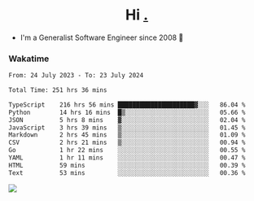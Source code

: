 <h1 align="center">Hi <a href="https://www.hackerrank.com/erasmosaraujo">.</a></h1>
 
- I'm a Generalist Software Engineer  since 2008 🚀
<!--  
<p align="left">
  <a href="https://github.com/erasmosoares/github-readme-stats">
    <img
      align="center"
      src="https://github-readme-stats.vercel.app/api/top-langs/?username=erasmosoares&theme=radical&layout=compact"
    />
  </a>
  <a href="https://github.com/erasmosoares/github-readme-stats">
    [![Harlok's WakaTime stats](https://github-readme-stats.vercel.app/api/wakatime?username=ffflabs)](https://github.com/anuraghazra/github-readme-stats)
  </a>
</p>

<!--
 ### Repo 
 
<p align="left">
 <a href="https://github.com/erasmosoares/github-readme-stats">
    <img
      align="center"
      height="165"
      src="https://github-readme-stats.vercel.app/api/pin?username=erasmosoares&repo=sample-node&title_color=fff&icon_color=f9f9f9&text_color=9f9f9f&bg_color=151515"
    />
  </a>
  <a href="https://github.com/erasmosoares/github-readme-stats">
    <img
      align="center"
      height="165"
      src="https://github-readme-stats.vercel.app/api/pin?username=erasmosoares&repo=sample-node&title_color=fff&icon_color=f9f9f9&text_color=9f9f9f&bg_color=151515"
    />
  </a>
</p>
-->

 ### Wakatime 

<!--START_SECTION:waka-->

```txt
From: 24 July 2023 - To: 23 July 2024

Total Time: 251 hrs 36 mins

TypeScript    216 hrs 56 mins █████████████████████▓░░░   86.04 %
Python        14 hrs 16 mins  █▒░░░░░░░░░░░░░░░░░░░░░░░   05.66 %
JSON          5 hrs 8 mins    ▓░░░░░░░░░░░░░░░░░░░░░░░░   02.04 %
JavaScript    3 hrs 39 mins   ▒░░░░░░░░░░░░░░░░░░░░░░░░   01.45 %
Markdown      2 hrs 45 mins   ▒░░░░░░░░░░░░░░░░░░░░░░░░   01.09 %
CSV           2 hrs 21 mins   ▒░░░░░░░░░░░░░░░░░░░░░░░░   00.94 %
Go            1 hr 22 mins    ░░░░░░░░░░░░░░░░░░░░░░░░░   00.55 %
YAML          1 hr 11 mins    ░░░░░░░░░░░░░░░░░░░░░░░░░   00.47 %
HTML          59 mins         ░░░░░░░░░░░░░░░░░░░░░░░░░   00.39 %
Text          53 mins         ░░░░░░░░░░░░░░░░░░░░░░░░░   00.36 %
```

<!--END_SECTION:waka-->

![](https://komarev.com/ghpvc/?username=erasmosoares&color=brightgreen)
